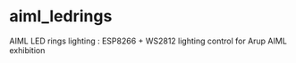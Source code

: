 # aiml_ledrings
AIML LED rings lighting : ESP8266 + WS2812 lighting control for Arup AIML exhibition
